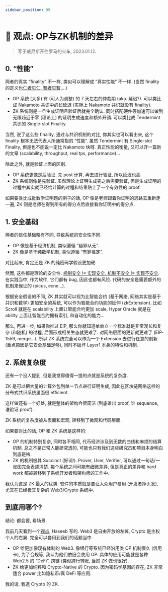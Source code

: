 ```yaml
---
sidebar_position: 99
---
```


# 🚂 观点: OP与ZK机制的差异

> 写于威尼斯开往罗马的火车, 2023.01.12.

## 0. “性能”

两者的真实 “finality” 不一样, 类似可以理解成 “真实性能” 不一样. (当然 finality 的定义也[仁者见仁, 智者见智](https://twitter.com/norswap/status/1613329330410504193)....)

- OP 系统 (大多) 有 (可人为调整) 的 7 天左右的仲裁期 (aka. 延迟?). 可以类比成 Nakamoto 共识中的长延迟 (实际上 Nakamoto 共识就没有 finality).
- ZK 系统则是一旦生成证明且验证后就完全确认. 同时搭配硬件等加速可以做到无限趋近于零 (理论上) 的证明生成速度和额外开销. 可以类比成 Tendermint 共识的 Single-slot Finality.

当然, 说了这么些 finality, 通过与共识机制的对比, 你其实也可以看出来, 这个 finality 根本无法代表人所通常指的 “性能”. 虽然 Tendermint 有 Single-slot Finality, 但是也不能说一定比 Nakamoto 快呀. 真正性能的衡量, 又可以开一篇新的文章 (scalability, throughput, real tps, performance)...

除此之外, 就是验证上面的区别.

- OP 系统更像是后验证. 先 post 计算, 再去进行验证, 所以延迟也高.
- ZK 系统则像是先验证. 虽然理论上证明生成完之后需要验证, 但是生成证明的过程中其实就已经给计算的过程和结果贴上了一个有效性的 proof.

如果要类比成批数学证明题的例子的话, OP 像是老师跟着你证明的思路去重新走一遍, ZK 则是老师在得到所有的得分点后直接看你证明中的得分点.

## 1. 安全基础

两者的信任基础略有不同, 导致系统的安全性不同.

- OP 像是基于经济机制, 类似遵循 “疑罪从无”.
- ZK 像是基于纯数学机制, 类似遵循 “有罪推定”.

对比起来, 肯定还是 ZK 的纯密码学假设更加硬.

然而, 这些都是理论的安全性. [机制安全 != 实现安全, 机制不安全 != 实现不安全](https://twitter.com/layerzero_labs/status/1611070060554244096). 在实践当中, 作为软件, 它们都有 bug, 因此也都有风险. 代码的安全是需要额外的机制来保证的 (picus, ecne...).

根据安全假设的不同, ZK 其实就可以视为比智能合约 (基于网络, 网络其实是基于共识和数学) 更加安全的系统, 可以作为智能合约功能的延伸 (zkExtension). 比如 Scroll 就是在 scalability 上面让智能合约更加 scale, Hyper Oracle 就是在 ability 上面让智能合约拥有索引, 和自动化的能力...

那么, 再进一步, 如果你推过 EIP, 那么你就知道单单立一个标准就是非常漫长和复杂 (和随机) 的过程, 后面形成相关生态就更难了. 对网络层面的更新就更难了 (EIP-1559, merge...). 所以 ZK 系统完全可以作为一个 Extension 去进行任意的创新 (重点原因是它安全基础足够), 同时不破坏 Layer1 本身的特性和机制.

## 2. 系统复杂度

还有一个没人提到, 但是我觉得值得一提的点就是系统的复杂度.

ZK 是可以把大量的计算外包到单一节点进行证明生成, 因此在区块链网络这样的分布式共识系统里面很 efficient.

这样做还有一个好处, 就是整体的架构会很简洁 (到底谁出 proof, 谁 sequence, 谁验证 proof).

ZK 系统的复杂度被从表面和宏观, 转移到了微观和代码层面.

如果要对比的话, OP 和 ZK 系统是这样的:
- OP 的机制特别复杂, 同时各不相同, 代币经济涉及到无数的曲线和麻烦的结算机制. 总之不是正常人能研究透的, 可能也只有我们这些研究员和项目本身明白到底是啥.
- ZK 的机制极其 Succinct (好词!). Prover, User, Verifier, 可以通过一句话/一张图完全表述清楚. 每个系统之间可能有细微差异, 但是真正的差异和 hard work 都被转移到了系统开发者和架构师的工作中.

我认为这是 ZK 最大的优势. 软件的本质就是要让大众用户易用 (开发者掉头发), 尤其在已经极其复杂的 Web3/Crypto 系统中.

## 到底用哪个?

结论: 都会要, 看场景.

我前几天看到一个[观点](https://twitter.com/hosseeb/status/1612594359932948480), Haseeb 写的. Web3 是自由开放的左翼, Crypto 是主权个人的右翼. 完全可以套用到我们的话题当中.

- OP 给更加像现有体制的 Web3. 像银行等系统已经沿用类 OP 机制很久 (信用卡), 为了合规等, 我认为他们依旧会使用 OP. 具体的应用可能就是各种 Web2.5 的 “DeFi”, 跨链 (类似跨行转账, 当然 ZK 做也很好).
- ZK 给更加纯粹和 Crypto-Native 的 Crypto. 因为密码学基因的存在, ZK 非常适合 power 比如隐私币/真 DeFi 等应用.

我的话, 我选 Crypto 的 ZK.
